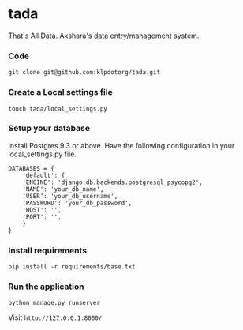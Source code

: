 tada
====

That's All Data. Akshara's data entry/management system.

### Code

    git clone git@github.com:klpdotorg/tada.git

### Create a Local settings file

    touch tada/local_settings.py

### Setup your database

Install Postgres 9.3 or above. Have the following configuration in your local_settings.py file.

    DATABASES = {
        'default': {
        'ENGINE': 'django.db.backends.postgresql_psycopg2',
        'NAME': 'your_db_name',
        'USER': 'your_db_username',
        'PASSWORD': 'your_db_password',
        'HOST': '',
        'PORT': '',
        }
    }


### Install requirements

    pip install -r requirements/base.txt

### Run the application

    python manage.py runserver

Visit `http://127.0.0.1:8000/`